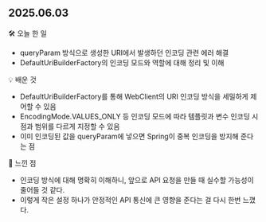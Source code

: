 ## 2025.06.03

🛠 오늘 한 일
- queryParam 방식으로 생성한 URI에서 발생하던 인코딩 관련 에러 해결
- DefaultUriBuilderFactory의 인코딩 모드와 역할에 대해 정리 및 이해

💡 배운 것
- DefaultUriBuilderFactory를 통해 WebClient의 URI 인코딩 방식을 세밀하게 제어할 수 있음
- EncodingMode.VALUES_ONLY 등 인코딩 모드에 따라 템플릿과 변수 인코딩 시점과 범위를 다르게 지정할 수 있음
- 이미 인코딩된 값을 queryParam에 넣으면 Spring이 중복 인코딩을 방지해 준다는 점

💭 느낀 점
- 인코딩 방식에 대해 명확히 이해하니, 앞으로 API 요청을 만들 때 실수할 가능성이 줄어들 것 같다.
- 이렇게 작은 설정 하나가 안정적인 API 통신에 큰 영향을 준다는 걸 다시 한번 느꼈다.